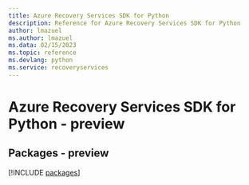 ```yaml
---
title: Azure Recovery Services SDK for Python
description: Reference for Azure Recovery Services SDK for Python
author: lmazuel
ms.author: lmazuel
ms.data: 02/15/2023
ms.topic: reference
ms.devlang: python
ms.service: recoveryservices
---
```

# Azure Recovery Services SDK for Python - preview
## Packages - preview
[!INCLUDE [packages](recovery-services-index.md)]